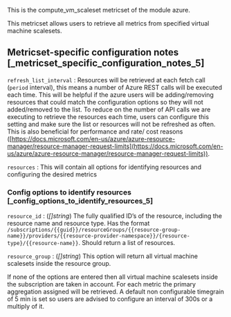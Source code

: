 This is the compute_vm_scaleset metricset of the module azure.

This metricset allows users to retrieve all metrics from specified virtual machine scalesets.


## Metricset-specific configuration notes [_metricset_specific_configuration_notes_5]

`refresh_list_interval`
:   Resources will be retrieved at each fetch call (`period` interval), this means a number of Azure REST calls will be executed each time. This will be helpful if the azure users will be adding/removing resources that could match the configuration options so they will not added/removed to the list. To reduce on the number of API calls we are executing to retrieve the resources each time, users can configure this setting and make sure the list or resources will not be refreshed as often. This is also beneficial for performance and rate/ cost reasons ([https://docs.microsoft.com/en-us/azure/azure-resource-manager/resource-manager-request-limits](https://docs.microsoft.com/en-us/azure/azure-resource-manager/resource-manager-request-limits)).

`resources`
:   This will contain all options for identifying resources and configuring the desired metrics


### Config options to identify resources [_config_options_to_identify_resources_5]

`resource_id`
:   (*[]string*) The fully qualified ID’s of the resource, including the resource name and resource type. Has the format `/subscriptions/{{guid}}/resourceGroups/{{resource-group-name}}/providers/{{resource-provider-namespace}}/{resource-type}/{{resource-name}}`. Should return a list of resources.

`resource_group`
:   (*[]string*) This option will return all virtual machine scalesets inside the resource group.

If none of the options are entered then all virtual machine scalesets inside the subscription are taken in account. For each metric the primary aggregation assigned will be retrieved. A default non configurable timegrain of 5 min is set so users are advised to configure an interval of 300s or  a multiply of it.
